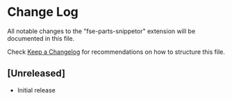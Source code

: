 # Change Log

All notable changes to the "fse-parts-snippetor" extension will be documented in this file.

Check [Keep a Changelog](http://keepachangelog.com/) for recommendations on how to structure this file.

## [Unreleased]

- Initial release
